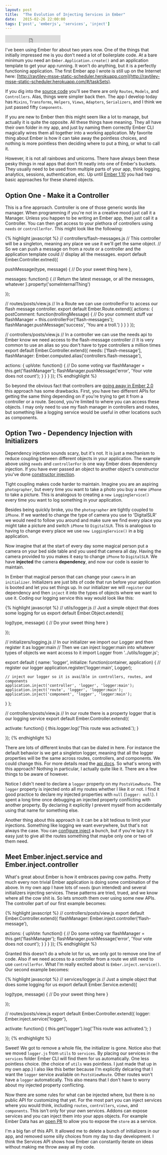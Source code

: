 ```yaml
---
layout: post
title:  "The Evolution of Injecting Services in Ember"
date:   2015-02-26 22:00:00
tags: ['post', 'emberjs', 'services', 'inject']
---
```


<iframe
  width="178" height="24" style="border:0px"
  src="https://mixonic.github.io/ember-community-versions/2015/02/26/the-evolution-of-injecting-services-in-ember">
</iframe>

I've been using Ember for about two years now. One of the things that initially impressed me is you don't need a lot of boilerplate code. At a bare minimum you need an `Ember.Application.create()` and an application template to get your app running. It won't do anything, but it is a perfectly functioning application. The first Ember app I wrote is still up on the Internet here: [http://raytiley-msse-static-scheduler.herokuapp.com](http://raytiley-msse-static-scheduler.herokuapp.com/#/taskSets).

If you dig into the [source code](https://github.com/raytiley/RealTimeScheduler/tree/master/app/assets/javascripts/app) you'll see there are only `Routes`, `Models`, and `Controllers`. Alas, things were simpler back then. The app I develop today has `Mixins`, `Transforms`, `Helpers`, `Views`, `Adapters`, `Serializers`, and I think we just passed fifty `Components`.

If you are new to Ember then this might seem like a lot to manage, but actually it is quite the opposite. All these things have meaning. They all have their own folder in my app, and just by naming them correctly Ember CLI magically wires them all together into a working application. My favorite thing about Ember is how it can take away the pointless choices, and nothing is more pointless then deciding where to put a thing, or what to call it.

However, it is not all rainbows and unicorns. There have always been these pesky things in real apps that don't fit neatly into one of Ember's buckets. They usually need to be used from multiple parts of your app, think logging, analytics, sessions, authentication, etc. Up until [Ember 1.10](http://emberjs.com/blog/2015/02/07/ember-1-10-0-released.html) you had two basic approaches for these shared objects.

## Option One - Make it a Controller

This is a fine approach. Controller is one of those generic words like manager. When programming if you're not in a creative mood just call it a Manager. Unless you happen to be writing an Ember app, then just call it a Controller. You can then get access to your plethora of controllers using `needs` or `controllerFor`. This might look like the following:

{% highlight javascript %}
// controllers/flash-messages.js
// This controller will be a singleton, meaning any place we use it we'll get the same object.
// So we can push a message on from a route or a controller and the application template could
// display all the messages.
export default Ember.Controller.extned({

  pushMessage(type, message) {
    // Do your sweet thing here
  },

  messages: function() {
    // Return the latest message, or all the messages, whatever
  }.property('someInternalThing')

});

// routes/posts/view.js
// In a Route we can use controllerFor to access our flash message controller.
export default Ember.Route.extend({
  actions: {
    postComment: function(trollingMessage) {
      // Do your comment stuff
      var flashManager = this.controllerFor('flash-messages');
      flashManager.pushMessage('success', 'You are a troll.')
    }
  }
}
});

// controllers/posts/view.js
// In a controller we can use the needs api to Ember know we need access to the flash-message controller
// It is very common to use an alias so you don't have to type controllers a million times
export default Ember.Controller.extend({
  needs: ['flash-message'],
  flashManager: Ember.computed.alias('controllers.flash-message'),

  actions: {
    upVote: function() {
      // Do some voting
      var flashManager = this.get('flashManager');
      flashManager.pushMessage('error', 'Your vote does not count');
    }
  }
}
});
{% endhighlight %}

So beyond the obvious fact that controllers are [going away in Ember 2.0](https://github.com/emberjs/rfcs/pull/15) this approach has some drawbacks. First, you have two different APIs for getting the same thing depending on if you're trying to get it from a controller or a route. Second, you're limited to where you can access these objects. I may only need to use my flash manager in controllers and routes, but something like a logging service would be useful in other locations such as components.

## Option Two - Dependency Injection with Initializers

Dependency injection sounds scary, but it's not. It is just a mechanism to reduce coupling between different objects in your application. The example above using `needs` and `controllerFor` is one way Ember does dependency injection. If you have ever passed an object to another object's constructor you've done [constructor injection](http://en.wikipedia.org/wiki/Dependency_injection#Constructor_injection).

Tight coupling makes code harder to maintain. Imagine you are an aspiring `photographer`, but every time you want to take a photo you buy a new `iPhone` to take a picture. This is analogous to creating a `new LoggingService()` every time you want to log something in your application.

Besides being quickly broke, you the `photographer` are tightly coupled to `iPhone`. If we wanted to change the type of camera you use to 'DigitalSLR' we would need to follow you around and make sure we find every place you might take a picture and switch `iPhone` to `DigitalSLR`. This is analogous to having to change every place we use `new LoggingService()` in a big application.

Now imagine that at the start of every day some magical person put a camera on your bed side table and you used that camera all day. Having the camera provided to you makes it easy to change `iPhone` to `DigitalSLR`. We have **injected** the camera **dependency**, and now our code is easier to maintain.

In Ember that magical person that can change your `camera` in an `initializer`. Initializers are just bits of code that run before your application is booted and let you set things up. In our initializer we will `register` our dependency and then `inject` it into the types of objects where we want to use it. Coding our logging service this way would look like this:

{% highlight javascript %}
// utils/logger.js
// Just a simple object that does some logging for us
export default Ember.Object.extend({

  log(type, message) {
    // Do your sweet thing here
  }

});

// initializers/logging.js
// In our initializer we import our Logger and then register it as logger:main
// Then we can inject logger:main into whatever types of objects we want access to it
import Logger from '../utils/logger.js';

export default {
  name: 'logger',
  initialize: function(container, application) {
    // register our logger
    application.register('logger:main', Logger);

    // inject our logger so it is availble in controllers, routes, and components
    application.inject('controller', 'logger', 'logger:main');
    application.inject('route', 'logger', 'logger:main');
    application.inject('component', 'logger', 'logger:main');
  }
};

// controllers/posts/view.js
// In our route there is a property logger that is our logging service
export default Ember.Controller.extend({

  activate: function() {
    this.logger.log('This route was activated.');
  }

});
{% endhighlight %}

There are lots of different knobs that can be dialed in here. For instance the default behavior is we get a singleton logger, meaning that all the logger properties will be the same across routes, controllers, and components. We could change this. For more details read the [api docs](http://emberjs.com/api/classes/Ember.Application.html#method_register). So what's wrong with this approach? Nothing in particular, I actually quite like it. There are a few things to be aware of however.

Notice I didn't need to declare a `logger` property on my `PostsViewRoute`.  The `logger` property is injected onto all my routes whether I like it or not. I find it good practice to declare my injected properties with `null` (`logger: null`). I spent a long time once debugging an injected property conflicting with another property. By declaring it explicitly I prevent myself from accidentally using that name for something else.

Another thing about this approach is it can be a bit tedious to limit your injections. Something like logging we want everywhere, but that's not always the case. You can [configure inject](http://emberjs.com/api/classes/Ember.Application.html#method_inject) a bunch, but if you're lazy it is easy just to give all the routes something that maybe only one or two of them need.

## Meet Ember.inject.service and Ember.inject.controller

What's great about Ember is how it embraces paving cow paths. Pretty much every non trivial Ember application is doing some combination of the above. In my own app I have lots of `needs` (pun intended) and several initializers injecting services. These patterns are tried, trued, and we know where all the cow shit is. So lets smooth them over using some new APIs. The controller part of our first example becomes:

{% highlight javascript %}
// controllers/posts/view.js
export default Ember.Controller.extend({
  flashManager: Ember.inject.controller('flash-message'),

  actions: {
    upVote: function() {
      // Do some voting
      var flashManager = this.get('flashManager');
      flashManager.pushMessage('error', 'Your vote does not count');
    }
  }
}
});
{% endhighlight %}

Granted this doesn't do a whole lot for us, we only got to remove one line of code. Also if we need access to a controller from a route we still need to use `controllerFor`. What I'm really excited about is `Ember.inject.service()`. Our second example becomes:

{% highlight javascript %}
// services/logger.js
// Just a simple object that does some logging for us
export default Ember.Service.extend({

  log(type, message) {
    // Do your sweet thing here
  }

});

// routes/posts/view.js
export default Ember.Controller.extend({
  logger: Ember.inject.service('logger'),

  activate: function() {
    this.get('logger').log('This route was activated.');
  }

});
{% endhighlight %}

Sweet! We got to remove a whole file, the initializer is gone. Notice also that we moved `logger.js` from `utils` to `services`. By placing our services in the `services` folder Ember CLI will find them for us automatically. One less pointless choice. (the choice of `utils` was pointless. I just made that up in my own app.) I also like this better because I'm explicitly delcaring that I want the `logger` service available on `PostsViewRoute`. Other routes won't have a `logger` automatically. This also means that I don't have to worry about my injected property conflicting.

Now there are some rules for what can be injected where, but there is no public API for customizing that yet. For the most part you can inject services where you would think, including `routes`, `controllers`, `views`, and `components`. This isn't only for your own services. Addons can expose services and you can inject them into your apps objects. For example Ember Data has an [open PR](https://github.com/emberjs/data/pull/2820) to allow you to expose the `store` as a service.

I'm a big fan of this API. It allowed me to delete a bunch of initializers in our app, and removed some silly choices from my day to day development. I think the Services API shows how Ember can constantly iterate on ideas without making me throw away all my code.
